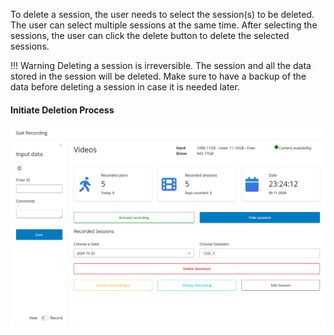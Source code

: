 To delete a session, the user needs to select the session(s) to be deleted. The user can select multiple sessions at the same time. After selecting the sessions, the user can click the delete button to delete the selected sessions.

!!! Warning
    Deleting a session is irreversible. The session and all the data stored in the session will be deleted. Make sure to have a backup of the data before deleting a session in case it is needed later.

#### Initiate Deletion Process
![choose_a_single_dataset.png](../../assets/choose_a_single_dataset.png)